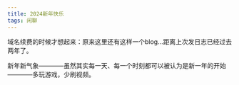 ```yaml
---
title: 2024新年快乐
tags: 闲聊
---
```


域名续费的时候才想起来：原来这里还有这样一个blog...距离上次发日志已经过去两年了。

新年新气象————虽然其实每一天、每一个时刻都可以被认为是新一年的开始————多玩游戏，少刷视频。
